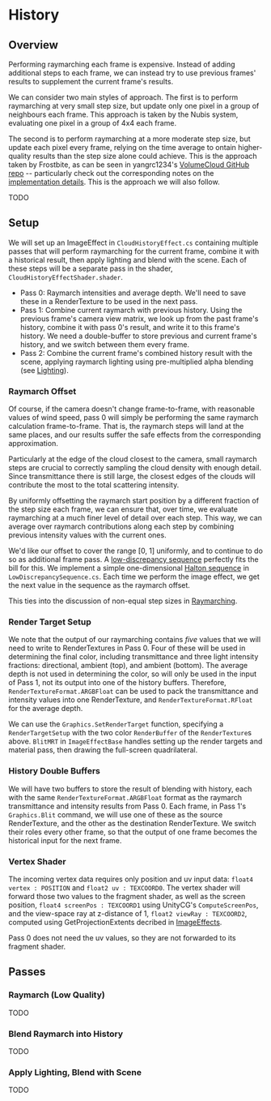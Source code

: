 # History

## Overview

Performing raymarching each frame is expensive. Instead of adding additional
steps to each frame, we can instead try to use previous frames' results to
supplement the current frame's results.

We can consider two main styles of approach. The first is to perform raymarching
at very small step size, but update only one pixel in a group of neighbours each
frame. This approach is taken by the Nubis system, evaluating one pixel in a
group of 4x4 each frame.

The second is to perform raymarching at a more moderate step size, but update
each pixel every frame, relying on the time average to ontain higher-quality
results than the step size alone could achieve. This is the approach taken by
Frostbite, as can be seen in yangrc1234's
[VolumeCloud GitHub repo](https://github.com/yangrc1234/VolumeCloud) --
particularly check out the corresponding notes on the
[implementation details](https://github.com/yangrc1234/VolumeCloud/blob/master/IMPLEMENTATIONDETAIL.md).
This is the approach we will also follow.

TODO

## Setup

We will set up an ImageEffect in `CloudHistoryEffect.cs` containing multiple
passes that will perform raymarching for the current frame, combine it with a
historical result, then apply lighting and blend with the scene. Each of these
steps will be a separate pass in the shader, `CloudHistoryEffectShader.shader`.

* Pass 0: Raymarch intensities and average depth. We'll need to save these in a
RenderTexture to be used in the next pass.
* Pass 1: Combine current raymarch with previous history. Using the previous
frame's camera view matrix, we look up from the past frame's history, combine it
with pass 0's result, and write it to this frame's history. We need a
double-buffer to store previous and current frame's history, and we switch between
them every frame.
* Pass 2: Combine the current frame's combined history result with the scene,
applying raymarch lighting using pre-multiplied alpha blending
(see [Lighting](Lighting.md)).

### Raymarch Offset

Of course, if the camera doesn't change frame-to-frame, with reasonable values
of wind speed, pass 0 will simply be performing the same raymarch calculation
frame-to-frame. That is, the raymarch steps will land at the same places, and
our results suffer the safe effects from the corresponding approximation.

Particularly at the edge of the cloud closest to the camera, small raymarch
steps are crucial to correctly sampling the cloud density with enough detail.
Since transmittance there is still large, the closest edges of the clouds will
contribute the most to the total scattering intensity.

By uniformly offsetting the raymarch start position by a different fraction of
the step size each frame, we can ensure that, over time, we evaluate raymarching
at a much finer level of detail over each step. This way, we can average over
raymarch contributions along each step by combining previous intensity values
with the current ones.

We'd like our offset to cover the range [0, 1] uniformly, and to continue to do
so as additional frame pass. A
[low-discrepancy sequence](https://en.wikipedia.org/wiki/Low-discrepancy_sequence)
perfectly fits the bill for this. We implement a simple one-dimensional
[Halton sequence](https://en.wikipedia.org/wiki/Halton_sequence) in
`LowDiscrepancySequence.cs`. Each time we perform the image effect, we get the
next value in the sequence as the raymarch offset.

This ties into the discussion of non-equal step sizes in
[Raymarching](Raymarching.md).

### Render Target Setup

We note that the output of our raymarching contains _five_ values that we will
need to write to RenderTextures in Pass 0. Four of these will be used in
determining the final color, including transmittance and three light intensity
fractions: directional, ambient (top), and ambient (bottom).
The average depth is not used in determining the color, so will only be used in
the input of Pass 1, not its output into one of the history buffers.
Therefore, `RenderTextureFormat.ARGBFloat` can be used to pack the transmittance
and intensity values into one RenderTexture, and `RenderTextureFormat.RFloat`
for the average depth.

We can use the `Graphics.SetRenderTarget` function, specifying a
`RenderTargetSetup` with the two color `RenderBuffer` of the `RenderTexture`s
above. `BlitMRT` in `ImageEffectBase` handles setting up the render targets
and material pass, then drawing the full-screen quadrilateral.

### History Double Buffers

We will have two buffers to store the result of blending with history,
each with the same `RenderTextureFormat.ARGBFloat` format as the raymarch
transmittance and intensity results from Pass 0.
Each frame, in Pass 1's `Graphics.Blit` command, we will use one of these as the
source RenderTexture, and the other as the destination RenderTexture.
We switch their roles every other frame, so that the output of one frame becomes
the historical input for the next frame.

### Vertex Shader

The incoming vertex data requires only position and uv input data:
`float4 vertex : POSITION` and `float2 uv : TEXCOORD0`.
The vertex shader will forward those two values to the fragment shader, as
well as the screen position, `float4 screenPos : TEXCOORD1` using UnityCG's
`ComputeScreenPos`, and the view-space ray at z-distance of 1,
`float2 viewRay : TEXCOORD2`, computed using GetProjectionExtents decribed
in [ImageEffects](../ImageEffects/ImageEffects.md).

Pass 0 does not need the uv values, so they are not forwarded to its fragment
shader.

## Passes

### Raymarch (Low Quality)



TODO

### Blend Raymarch into History

TODO

### Apply Lighting, Blend with Scene

TODO
